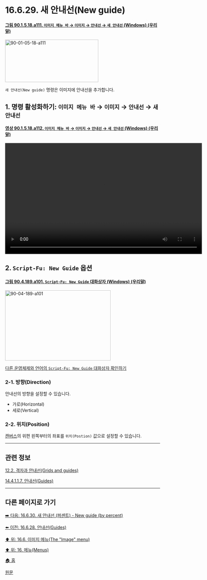 # 16.6.29. 새 안내선(New guide)

<a id="90-01-05-18-a111"></a>

#### [그림 90.1.5.18.a111. `이미지 메뉴 바` → `이미지` → `안내선` → `새 안내선` (Windows) (우리말)](./90-01-05-18-guides.md#90-01-05-18-a111)
<img width="303" height="138" alt="90-01-05-18-a111" src="https://github.com/user-attachments/assets/30808c09-d5c2-4269-aade-32192b01d9bd" />

`새 안내선(New guide)` 명령은 이미지에 안내선을 추가합니다.

<a id="16-06-29-s1"></a>

## 1. 명령 활성화하기: `이미지 메뉴 바` → `이미지` → `안내선` → `새 안내선`

<a id="90-01-05-18-a112"></a>

#### [영상 90.1.5.18.a112. `이미지 메뉴 바` → `이미지` → `안내선` → `새 안내선` (Windows) (우리말)](./90-01-05-18-guides.md#90-01-05-18-a112)
<video controls="controls" width="640" height="360" src="https://github.com/user-attachments/assets/1b67887a-5025-41d2-9c8f-680a089b0d53"></video>

<a id="16-06-29-s2"></a>

## 2. `Script-Fu: New Guide` 옵션

<a id="90-04-189-a101"></a>

#### [그림 90.4.189.a101. `Script-Fu: New Guide` 대화상자 (Windows) (우리말)](./90-04-0189-script_fu_new_guide.md#90-04-189-a101)
<img width="343" height="228" alt="90-04-189-a101" src="https://github.com/user-attachments/assets/f103c65f-acdf-4584-b40a-0ed46dd48cbc" />

[다른 운영체제와 언어의 `Script-Fu: New Guide` 대화상자 확인하기](./90-04-0189-script_fu_new_guide.md#90-04-189-a102)

<a id="16-06-29-s2-01"></a>

### 2-1. 방향(Direction)
안내선의 방향을 설정할 수 있습니다.

- 가로(Horizontal)
- 세로(Vertical)

<a id="16-06-29-s2-02"></a>

### 2-2. 위치(Position)
[캔버스](./19-glossaryx-canvas.md)의 위편 왼쪽부터의 좌표를 `위치(Postion)` 값으로 설정할 수 있습니다.

***

## 관련 정보

[12.2. 격자과 안내선(Grids and guides)](./12-02-00-grids-and-guides.md)

[14.4.1.1.7. 안내선(Guides)](./14-04-01-01-07-guides.md)

***

## 다른 페이지로 가기

[➡️ 다음: 16.6.30. 새 안내선 (퍼센트) - New guide (by percent)](./16-06-30-new-guide-by-percent.md)

[⬅️ 이전: 16.6.28. 안내선(Guides)](./16-06-28-guides.md)

[⬆️ 위: 16.6. 이미지 메뉴(The "Image" menu)](./16-06-00-the-image-menu.md)

[⬆️ 위: 16. 메뉴(Menus)](./16-00-menus.md)

[🏠 홈](./00-home.md)

[원문](https://docs.gimp.org/2.10/ko/script-fu-guide-new.html)